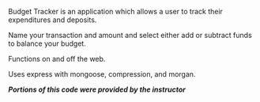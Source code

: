 Budget Tracker is an application which allows a user to track their expenditures and deposits.

Name your transaction and amount and select either add or subtract funds to balance your budget.

Functions on and off the web.

Uses express with mongoose, compression, and morgan.

***Portions of this code were provided by the instructor***
